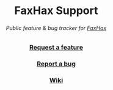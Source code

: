 <div align="center">

# FaxHax Support
###### *Public feature & bug tracker for [FaxHax](https://faxhax.club)*
  
### **[Request a feature][1]**
### **[Report a bug][2]**
### **[Wiki][3]**

</div>

[1]: https://github.com/FaxHax/BugTracker/issues/new?assignees=&labels=feature&template=feature_request.md&title=%5BFEATURE%5D+add+a+title
[2]: https://github.com/FaxHax/BugTracker/issues/new?assignees=&labels=bug&template=bug_report.md&title=%5BBUG%5D+add+a+title
[3]: https://github.com/FaxHax/Support/wiki
